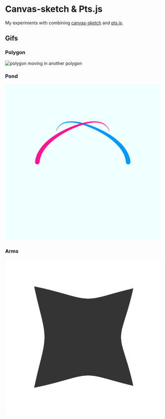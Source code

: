 # Canvas-sketch & Pts.js

My experiments with combining [canvas-sketch](https://github.com/mattdesl/canvas-sketch) and [pts.js](https://github.com/williamngan/pts).

## Gifs
### Polygon
![polygon moving in another polygon](output/polygon.gif)
### Pond
![two snake like creatures moving in a pattern](output/pond.gif)
### Arms
![undulating shape](output/arms.gif)